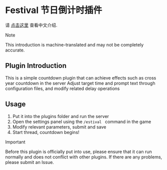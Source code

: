 # Festival 节日倒计时插件
请 [点击这里](https://github.com/LYEmerald/Festival/blob/main/README_EN.md) 查看中文介绍.
> [!NOTE]
> This introduction is machine-translated and may not be completely accurate.
## Plugin Introduction
This is a simple countdown plugin that can achieve effects such as cross year countdown in the server
Adjust target time and prompt text through configuration files, and modify related delay operations
## Usage
1. Put it into the plugins folder and run the server
2. Open the settings panel using the `/estival ` command in the game
3. Modify relevant parameters, submit and save
4. Start thread, countdown begins!
> [!IMPORTANT]
> Before this plugin is officially put into use, please ensure that it can run normally and does not conflict with other plugins.
> If there are any problems, please submit an Issue.
